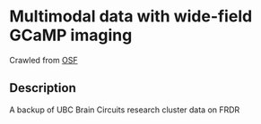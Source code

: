 # Multimodal data with wide-field GCaMP imaging

Crawled from [OSF](https://osf.io/m7nz2/)

## Description

A backup of UBC Brain Circuits research cluster data on FRDR